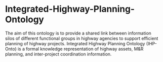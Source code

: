 # Integrated-Highway-Planning-Ontology
The aim of this ontology is to provide a shared link between information silos of different functional groups in highway agencies to support efficient planning of highway projects. Integrated Highway Planning Ontology (IHP-Onto) is a formal knowledge representation of highway assets, M&amp;R planning, and inter-project coordination information.
